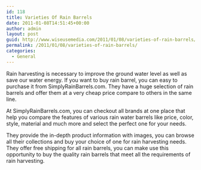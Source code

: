 ```yaml
---
id: 118
title: Varieties Of Rain Barrels
date: 2011-01-08T14:51:45+00:00
author: admin
layout: post
guid: http://www.wiseusemedia.com/2011/01/08/varieties-of-rain-barrels/
permalink: /2011/01/08/varieties-of-rain-barrels/
categories:
  - General
---
```

Rain harvesting is necessary to improve the ground water level as well as save our water energy. If you want to buy rain barrel, you can easy to purchase it from SimplyRainBarrels.com. They have a huge selection of rain barrels and offer them at a very cheap price compare to others in the same line.

At SimplyRainBarrels.com, you can checkout all brands at one place that help you compare the features of various rain water barrels like price, color, style, material and much more and select the perfect one for your needs.

They provide the in-depth product information with images, you can browse all their collections and buy your choice of one for rain harvesting needs. They offer free shipping for all rain barrels, you can make use this opportunity to buy the quality rain barrels that meet all the requirements of rain harvesting.